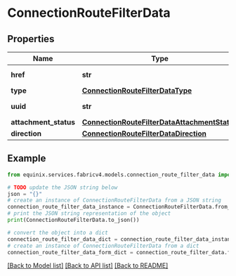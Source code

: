 # ConnectionRouteFilterData


## Properties

Name | Type | Description | Notes
------------ | ------------- | ------------- | -------------
**href** | **str** | Route Filter URI | [optional] 
**type** | [**ConnectionRouteFilterDataType**](ConnectionRouteFilterDataType.md) |  | [optional] 
**uuid** | **str** | Route Filter identifier | [optional] 
**attachment_status** | [**ConnectionRouteFilterDataAttachmentStatus**](ConnectionRouteFilterDataAttachmentStatus.md) |  | [optional] 
**direction** | [**ConnectionRouteFilterDataDirection**](ConnectionRouteFilterDataDirection.md) |  | [optional] 

## Example

```python
from equinix.services.fabricv4.models.connection_route_filter_data import ConnectionRouteFilterData

# TODO update the JSON string below
json = "{}"
# create an instance of ConnectionRouteFilterData from a JSON string
connection_route_filter_data_instance = ConnectionRouteFilterData.from_json(json)
# print the JSON string representation of the object
print(ConnectionRouteFilterData.to_json())

# convert the object into a dict
connection_route_filter_data_dict = connection_route_filter_data_instance.to_dict()
# create an instance of ConnectionRouteFilterData from a dict
connection_route_filter_data_form_dict = connection_route_filter_data.from_dict(connection_route_filter_data_dict)
```
[[Back to Model list]](../README.md#documentation-for-models) [[Back to API list]](../README.md#documentation-for-api-endpoints) [[Back to README]](../README.md)


